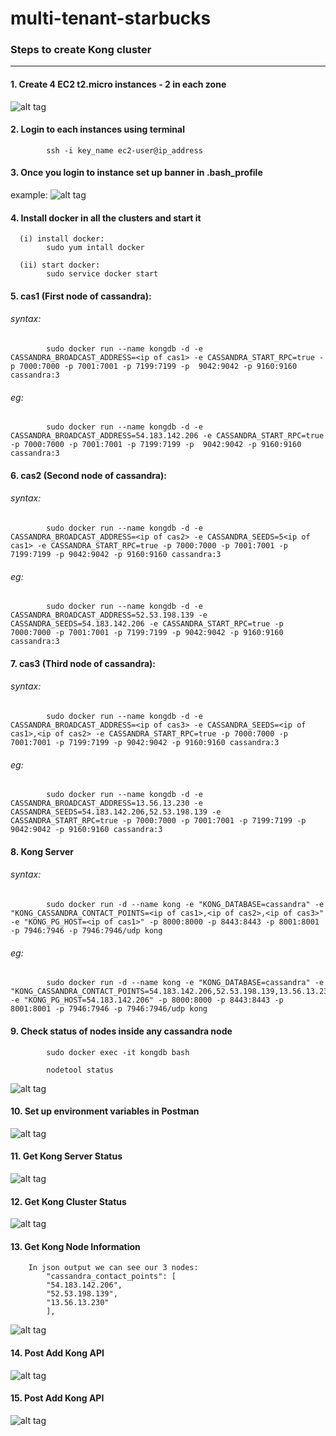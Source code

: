 # multi-tenant-starbucks

### Steps to create Kong cluster
***

#### 1. Create 4 EC2 t2.micro instances - 2 in each zone
    
![alt tag](https://github.com/azhadm/multi-tenant-starbucks/blob/master/Prachi.Kong/Step1proj.png)

#### 2. Login to each instances using terminal
            ssh -i key_name ec2-user@ip_address

#### 3. Once you login to instance set up banner in .bash_profile
example:
![alt tag](https://github.com/azhadm/multi-tenant-starbucks/blob/master/Prachi.Kong/proj:%20banner.png)


#### 4. Install docker in all the clusters and start it
      (i) install docker:
            sudo yum intall docker
      
      (ii) start docker:
            sudo service docker start  
      
#### 5. cas1 (First node of cassandra):

######      syntax:
            sudo docker run --name kongdb -d -e CASSANDRA_BROADCAST_ADDRESS=<ip of cas1> -e CASSANDRA_START_RPC=true -p 7000:7000 -p 7001:7001 -p 7199:7199 -p  9042:9042 -p 9160:9160 cassandra:3


######      eg: 
            sudo docker run --name kongdb -d -e CASSANDRA_BROADCAST_ADDRESS=54.183.142.206 -e CASSANDRA_START_RPC=true -p 7000:7000 -p 7001:7001 -p 7199:7199 -p  9042:9042 -p 9160:9160 cassandra:3

#### 6. cas2 (Second node of cassandra):

######      syntax:
            sudo docker run --name kongdb -d -e CASSANDRA_BROADCAST_ADDRESS=<ip of cas2> -e CASSANDRA_SEEDS=5<ip of cas1> -e CASSANDRA_START_RPC=true -p 7000:7000 -p 7001:7001 -p 7199:7199 -p 9042:9042 -p 9160:9160 cassandra:3


######      eg:
            sudo docker run --name kongdb -d -e CASSANDRA_BROADCAST_ADDRESS=52.53.198.139 -e CASSANDRA_SEEDS=54.183.142.206 -e CASSANDRA_START_RPC=true -p 7000:7000 -p 7001:7001 -p 7199:7199 -p 9042:9042 -p 9160:9160 cassandra:3

#### 7. cas3 (Third node of cassandra):

######      syntax:
            sudo docker run --name kongdb -d -e CASSANDRA_BROADCAST_ADDRESS=<ip of cas3> -e CASSANDRA_SEEDS=<ip of cas1>,<ip of cas2> -e CASSANDRA_START_RPC=true -p 7000:7000 -p 7001:7001 -p 7199:7199 -p 9042:9042 -p 9160:9160 cassandra:3


######      eg:
            sudo docker run --name kongdb -d -e CASSANDRA_BROADCAST_ADDRESS=13.56.13.230 -e CASSANDRA_SEEDS=54.183.142.206,52.53.198.139 -e CASSANDRA_START_RPC=true -p 7000:7000 -p 7001:7001 -p 7199:7199 -p 9042:9042 -p 9160:9160 cassandra:3

#### 8. Kong Server

######      syntax:
            sudo docker run -d --name kong -e "KONG_DATABASE=cassandra" -e "KONG_CASSANDRA_CONTACT_POINTS=<ip of cas1>,<ip of cas2>,<ip of cas3>" -e "KONG_PG_HOST=<ip of cas1>" -p 8000:8000 -p 8443:8443 -p 8001:8001 -p 7946:7946 -p 7946:7946/udp kong 


######      eg:
            sudo docker run -d --name kong -e "KONG_DATABASE=cassandra" -e "KONG_CASSANDRA_CONTACT_POINTS=54.183.142.206,52.53.198.139,13.56.13.230" -e "KONG_PG_HOST=54.183.142.206" -p 8000:8000 -p 8443:8443 -p 8001:8001 -p 7946:7946 -p 7946:7946/udp kong

#### 9. Check status of nodes inside any cassandra node
            sudo docker exec -it kongdb bash
            
            nodetool status
![alt tag](https://github.com/azhadm/multi-tenant-starbucks/blob/master/Prachi.Kong/proj:nodestatus.png)

#### 10. Set up environment variables in Postman

![alt tag](https://github.com/azhadm/multi-tenant-starbucks/blob/master/Prachi.Kong/proj:postman1.png)

#### 11. Get Kong Server Status

![alt tag](https://github.com/azhadm/multi-tenant-starbucks/blob/master/Prachi.Kong/proj:kongServerStatus.png)

#### 12. Get Kong Cluster Status

![alt tag](https://github.com/azhadm/multi-tenant-starbucks/blob/master/Prachi.Kong/proj:kongClusterStatus.png)

#### 13. Get Kong Node Information

        In json output we can see our 3 nodes:
            "cassandra_contact_points": [
            "54.183.142.206",
            "52.53.198.139",
            "13.56.13.230"
            ],

![alt tag](https://github.com/azhadm/multi-tenant-starbucks/blob/master/Prachi.Kong/proj:KongNodeInfo.png)

#### 14. Post Add Kong API

![alt tag](https://github.com/azhadm/multi-tenant-starbucks/blob/master/Prachi.Kong/proj:KongAddApi.png)

#### 15. Post Add Kong API

![alt tag](https://github.com/azhadm/multi-tenant-starbucks/blob/master/Prachi.Kong/proj:getallApi.png)
